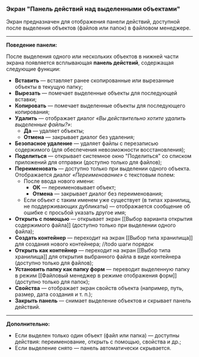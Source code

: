 ### Экран "Панель действий над выделенными объектами"

Экран предназначен для отображения панели действий, доступной после выделения объектов (файлов или папок) в файловом менеджере.

---

**Поведение панели:**

После выделения одного или нескольких объектов в нижней части экрана появляется всплывающая **панель действий**, содержащая следующие функции:

- **Вставить** — вставляет ранее скопированные или вырезанные объекты в текущую папку;
- **Вырезать** — помечает выделенные объекты для последующей вставки;
- **Копировать** — помечает выделенные объекты для последующего копирования;
- **Удалить** — отображает диалог *«Вы действительно хотите удалить выделенные файлы?»*:
  - **Да** — удаляет объекты;
  - **Отмена** — закрывает диалог без удаления;
- **Безопасное удаление** — удаляет файлы с перезаписью содержимого (для обеспечения невозможности восстановления);
- **Поделиться** — открывает системное окно "Поделиться" со списком приложений для отправки (доступно только для файлов);
- **Переименовать** — доступно только при выделении одного объекта. Отображается диалог *«Переименование»* с текстовым полем:
  - После ввода нового имени:
    - **ОК** — переименовывает объект;
    - **Отмена** — закрывает диалог без переименования;
  - Если объект с таким именем уже существует (в типах хранилищ, не поддерживающих дубликаты) — отображается сообщение об ошибке с просьбой указать другое имя;
- **Открыть с помощью** — открывает экран [[Выбор варианта открытия содержимого файла]] (доступно только при выделении одного файла);
- **Создать контейнер** — переходит на экран [[Выбор типа хранилища]] для создания нового контейнера; //todo шаги порядок
- **Открыть как контейнер** — переходит на экран [[Выбор типа хранилища]] для открытия выбранного файла в виде контейнера (доступно только для файлов);
- **Установить папку как папку форм** — переводит выделенную папку в режим [[Файловый менеджер в режиме отображения форм]] (доступно только для папок);
- **Свойства** — отображает экран свойств объекта (например, путь, размер, дата создания и т. п.);
- **Закрыть панель** — снимает выделение объектов и скрывает панель действий.

---

**Дополнительно:**

- Если выделен только один объект (файл или папка) — доступны действия: переименование, открыть с помощью, свойства и др.;
- Если выделение снято — панель автоматически скрывается.
